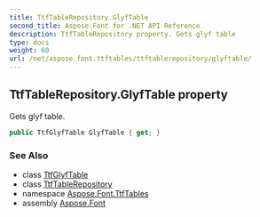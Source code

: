 ```yaml
---
title: TtfTableRepository.GlyfTable
second_title: Aspose.Font for .NET API Reference
description: TtfTableRepository property. Gets glyf table
type: docs
weight: 60
url: /net/aspose.font.ttftables/ttftablerepository/glyftable/
---
```

## TtfTableRepository.GlyfTable property

Gets glyf table.

```csharp
public TtfGlyfTable GlyfTable { get; }
```

### See Also

* class [TtfGlyfTable](../../ttfglyftable/)
* class [TtfTableRepository](../)
* namespace [Aspose.Font.TtfTables](../../ttftablerepository/)
* assembly [Aspose.Font](../../../)


